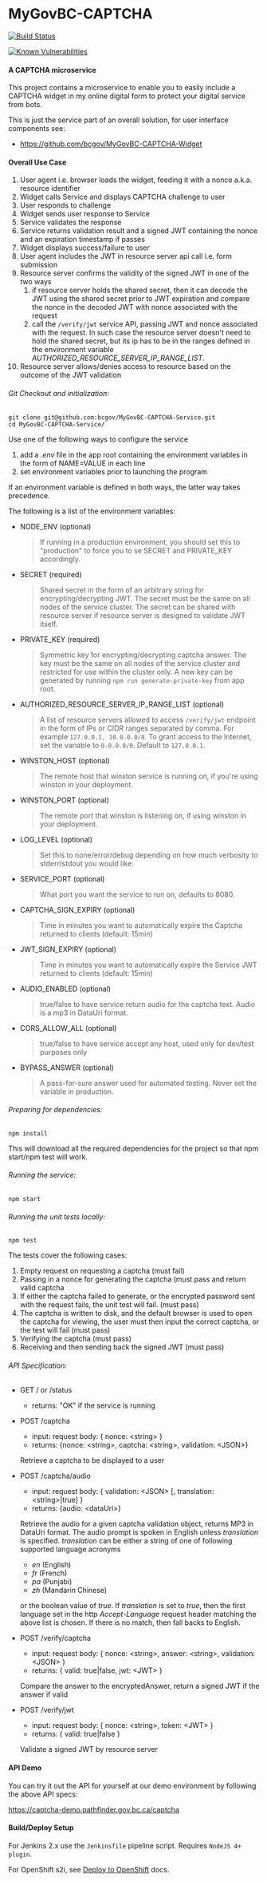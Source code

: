 # MyGovBC-CAPTCHA

[![Build Status](https://jenkins-gcpe-mygovbc-demo.pathfinder.gov.bc.ca/buildStatus/icon?job=gcpe-mygovbc-demo-mygovbc-captcha-service-pipeline)](https://jenkins-gcpe-mygovbc-demo.pathfinder.gov.bc.ca/job/gcpe-mygovbc-demo-mygovbc-captcha-service-pipeline/)

[![Known Vulnerabilities](https://snyk.io/test/github/bcgov/MyGovBC-CAPTCHA-Service/badge.svg)](https://snyk.io/test/github/bcgov/MyGovBC-CAPTCHA-Service)


#### A CAPTCHA microservice

This project contains a microservice to enable you to easily include a CAPTCHA widget in my online digital form to protect your digital service from bots.  

This is just the service part of an overall solution, for user interface components see:

* https://github.com/bcgov/MyGovBC-CAPTCHA-Widget

#### Overall Use Case

1. User agent i.e. browser loads the widget, feeding it with a nonce a.k.a. resource identifier
2. Widget calls Service and displays CAPTCHA challenge to user
3. User responds to challenge
4. Widget sends user response to Service
5. Service validates the response
6. Service returns validation result and a signed JWT containing the nonce and an expiration timestamp if passes
7. Widget displays success/failure to user
8. User agent includes the JWT in resource server api call i.e. form submission
9. Resource server confirms the validity of the signed JWT in one of the two ways
    1. if resource server holds the shared secret, then it can decode the JWT using the shared secret prior to JWT expiration and compare the nonce in the decoded JWT with nonce associated with the request
    2. call the `/verify/jwt` service API, passing JWT and nonce associated with the request. In such case the resource server doesn't need to hold the shared secret, but its ip has to be in the ranges defined in the environment variable *AUTHORIZED_RESOURCE_SERVER_IP_RANGE_LIST*.
10. Resource server allows/denies access to resource based on the outcome of the JWT validation

###### Git Checkout and initialization:
```
git clone git@github.com:bcgov/MyGovBC-CAPTCHA-Service.git
cd MyGovBC-CAPTCHA-Service/
```

Use one of the following ways to configure the service
1. add a *.env* file in the app root containing the environment variables in the form of NAME=VALUE in each line
2. set environment variables prior to launching the program

If an environment variable is defined in both ways, the latter way takes precedence.

The following is a list of the environment variables:

* NODE_ENV (optional)
    > If running in a production environment, you should set this to "production" to force you to se SECRET and PRIVATE_KEY accordingly.
* SECRET (required)
    > Shared secret in the form of an arbitrary string for encrypting/decrypting JWT. The secret must be the same on all nodes of the service cluster. The secret can be shared with resource server if resource server is designed to validate JWT itself.
* PRIVATE_KEY (required)
    > Symmetric key for encrypting/decrypting captcha answer. The key must be the same on all nodes of the service cluster and restricted for use within the cluster only. A new key can be generated by running `npm run generate-private-key` from app root.
* AUTHORIZED_RESOURCE_SERVER_IP_RANGE_LIST (optional)
    > A list of resource servers allowed to access `/verify/jwt` endpoint in the form of IPs or CIDR ranges separated by comma. For example `127.0.0.1, 10.0.0.0/8`. To grant access to the Internet, set the variable to `0.0.0.0/0`. Default to `127.0.0.1`.
* WINSTON_HOST (optional)
    >  The remote host that winston service is running on, if you're using winston in your deployment.
* WINSTON_PORT (optional)
    >  The remote port that winston is listening on, if using winston in your deployment.
* LOG_LEVEL (optional)
    > Set this to none/error/debug depending on how much verbosity to stderr/stdout you would like.
* SERVICE_PORT (optional)
    > What port you want the service to run on, defaults to 8080.
* CAPTCHA_SIGN_EXPIRY (optional)
    > Time in minutes you want to automatically expire the Captcha returned to clients (default: 15min)
* JWT_SIGN_EXPIRY (optional)
    > Time in minutes you want to automatically expire the Service JWT returned to clients (default: 15min)
* AUDIO_ENABLED (optional)
    > true/false to have service return audio for the captcha text.  Audio is a mp3 in DataUri format. 
* CORS_ALLOW_ALL (optional)
    > true/false to have service accept any host, used only for dev/test purposes only 
* BYPASS_ANSWER (optional)
    > A pass-for-sure answer used for automated testing. Never set the variable in production.
###### Preparing for dependencies:
```
npm install
```
This will download  all the required dependencies for the project so that npm start/npm test will work.

###### Running the service:
```
npm start
```

###### Running the unit tests locally:
```
npm test
```

The tests cover the following cases:
1. Empty request on requesting a captcha (must fail)
2. Passing in a nonce for generating the captcha (must pass and return valid captcha
3. If either the captcha failed to generate, or the encrypted password sent with the request fails, the unit test will fail. (must pass)
4. The captcha is written to disk, and the default browser is used to open the captcha for viewing, the user must then input the correct captcha, or the test will fail (must pass)
5. Verifying the captcha (must pass)
6. Receiving and then sending back the signed JWT (must pass)


###### API Specification:

* GET / or /status 
    * returns: "OK" if the service is running
* POST /captcha
    * input: request body: { nonce: \<string\> }
    * returns: {nonce: \<string\>,  captcha: \<string\>,  validation: \<JSON\>}
    
    Retrieve a captcha to be displayed to a user
* POST /captcha/audio
    * input: request body: { validation: \<JSON\> [, translation: \<string\>\|true] }
    * returns: {audio: \<dataUri\>}
    
    Retrieve the audio for a given captcha validation object, returns MP3 in DataUri format. The audio prompt is spoken in English unless *translation* is specified. *translation* can be either a string of one of following supported language acronyms    
    
    * *en* (English)
    * *fr* (French)
    * *pa* (Punjabi)
    * *zh* (Mandarin Chinese)
    
    or the boolean value of *true*. If *translation* is set to *true*, then the first language set in the http *Accept-Language* request header matching the above list is chosen. If there is no match, then fall backs to English.
        
* POST /verify/captcha
    * input: request body: { nonce: \<string\>, answer: \<string\>, validation: \<JSON\> }
    * returns: { valid: true\|false, jwt: \<JWT\> }
    
    Compare the answer to the encryptedAnswer, return a signed JWT if the answer if valid
* POST /verify/jwt
    * input: request body: { nonce: \<string\>, token: \<JWT\> }
    * returns: { valid: true\|false } 
    
    Validate a signed JWT by resource server

#### API Demo
You can try it out the API for yourself at our demo environment by following the above API specs:

https://captcha-demo.pathfinder.gov.bc.ca/captcha


#### Build/Deploy Setup

For Jenkins 2.x use the `Jenkinsfile` pipeline script.  Requires `NodeJS 4+ plugin`. 

For OpenShift s2i, see [Deploy to OpenShift](openshift/README.md) docs.
